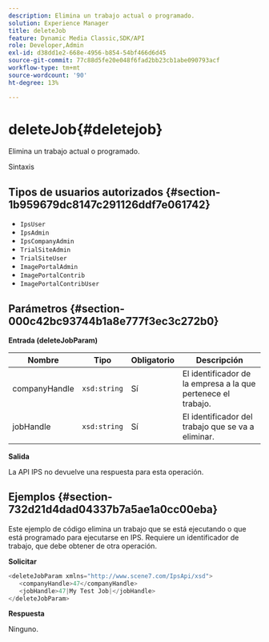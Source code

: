 ```yaml
---
description: Elimina un trabajo actual o programado.
solution: Experience Manager
title: deleteJob
feature: Dynamic Media Classic,SDK/API
role: Developer,Admin
exl-id: d38dd1e2-668e-4956-b854-54bf466d6d45
source-git-commit: 77c88d5fe20e048f6fad2bb23cb1abe090793acf
workflow-type: tm+mt
source-wordcount: '90'
ht-degree: 13%

---
```


# deleteJob{#deletejob}

Elimina un trabajo actual o programado.

Sintaxis

## Tipos de usuarios autorizados {#section-1b959679dc8147c291126ddf7e061742}

* `IpsUser`
* `IpsAdmin`
* `IpsCompanyAdmin`
* `TrialSiteAdmin`
* `TrialSiteUser`
* `ImagePortalAdmin`
* `ImagePortalContrib`
* `ImagePortalContribUser`

## Parámetros {#section-000c42bc93744b1a8e777f3ec3c272b0}

**Entrada (deleteJobParam)**

| Nombre | Tipo | Obligatorio | Descripción |
|---|---|---|---|
| companyHandle | `xsd:string` | Sí | El identificador de la empresa a la que pertenece el trabajo. |
| jobHandle | `xsd:string` | Sí | El identificador del trabajo que se va a eliminar. |

**Salida**

La API IPS no devuelve una respuesta para esta operación.

## Ejemplos {#section-732d21d4dad04337b7a5ae1a0cc00eba}

Este ejemplo de código elimina un trabajo que se está ejecutando o que está programado para ejecutarse en IPS. Requiere un identificador de trabajo, que debe obtener de otra operación.

**Solicitar**

```java
<deleteJobParam xmlns="http://www.scene7.com/IpsApi/xsd">
   <companyHandle>47</companyHandle>
   <jobHandle>47|My Test Job|</jobHandle>
</deleteJobParam>
```

**Respuesta**

Ninguno.
